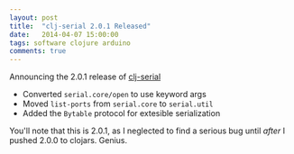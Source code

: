 ```yaml
---
layout: post
title:  "clj-serial 2.0.1 Released"
date:   2014-04-07 15:00:00
tags: software clojure arduino
comments: true
---
```


Announcing the 2.0.1 release of [clj-serial](https://github.com/peterschwarz/clj-serial)

* Converted `serial.core/open` to use keyword args
* Moved `list-ports` from `serial.core` to `serial.util`
* Added the `Bytable` protocol for extesible serialization

You'll note that this is 2.0.1, as I neglected to find a serious bug until *after* I pushed 2.0.0 to clojars.  Genius.


